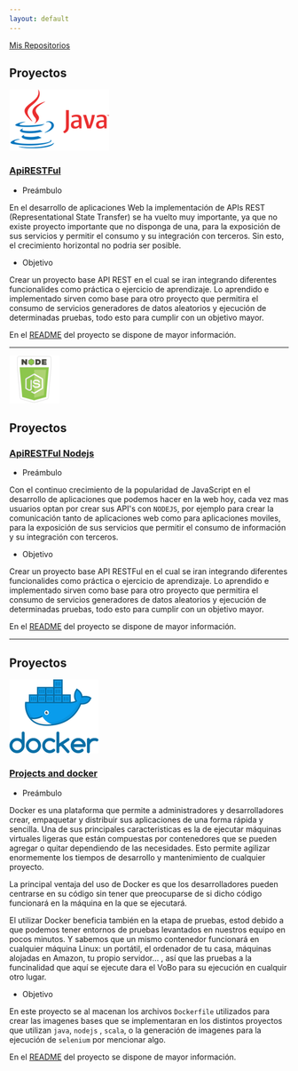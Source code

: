 ```yaml
---
layout: default
---
```


[Mis Repositorios](https://github.com/isortegah?tab=repositories)

## Proyectos
![](/assets/imgs/java.png) 
### [ApiRESTFul](http://isortegah.com/apirest-ful)
* Preámbulo  

En el desarrollo de aplicaciones Web la implementación de APIs
REST (Representational State Transfer) se ha vuelto muy importante, ya que no existe proyecto importante que no disponga de una, para la exposición de sus servicios y permitir el consumo y su integración con terceros. Sin esto, el crecimiento horizontal no podria ser posible.

* Objetivo  

Crear un proyecto base API REST en el cual se iran integrando diferentes funcionalides como práctica o ejercicio de aprendizaje. Lo aprendido e implementado sirven como base para otro proyecto que permitira el consumo de servicios generadores de datos aleatorios y ejecución de determinadas pruebas, todo esto para cumplir con un objetivo mayor.

En el [README](http://isortegah.com/apirest-ful) del proyecto se dispone de mayor información.

- - -



![](/assets/imgs/nodejs.png)

## Proyectos

### [ApiRESTFul Nodejs](http://isortegah.me/apirest-ful-nodejs/)  

* Preámbulo  

Con el continuo crecimiento de la popularidad de JavaScript en el desarrollo de aplicaciones que podemos hacer en la web hoy, cada vez mas usuarios optan por crear sus API's con `NODEJS`, por ejemplo para crear la comunicación tanto de aplicaciones web como para aplicaciones moviles, para la exposición de sus servicios que permitir el consumo de información y su integración con terceros.

* Objetivo  

Crear un proyecto base API RESTFul en el cual se iran integrando diferentes funcionalides como práctica o ejercicio de aprendizaje. Lo aprendido e implementado sirven como base para otro proyecto que permitira el consumo de servicios generadores de datos aleatorios y ejecución de determinadas pruebas, todo esto para cumplir con un objetivo mayor.

En el [README](https://github.com/isortegah/apirest-ful-nodejs/blob/master/README.md) del proyecto se dispone de mayor información.

- - -

## Proyectos

![](/assets/imgs/docker.png)

### [Projects and docker](http://isortegah.me/projects-and-docker/)
* Preámbulo

Docker es una plataforma que permite a  administradores y desarrolladores crear, empaquetar y distribuir sus aplicaciones de una forma rápida y sencilla. Una de sus principales caracteristicas es la de ejecutar máquinas virtuales ligeras que están compuestas por contenedores que se pueden agregar o quitar dependiendo de las necesidades. Esto permite agilizar enormemente los tiempos de desarrollo y mantenimiento de cualquier proyecto.

La principal ventaja del uso de Docker es que los desarrolladores pueden centrarse en su código sin tener que preocuparse de si dicho código funcionará en la máquina en la que se ejecutará.

El utilizar Docker beneficia también en la etapa de pruebas, estod debido a que podemos tener entornos de pruebas levantados en nuestros equipo en pocos minutos. Y sabemos que un mismo contenedor funcionará en cualquier máquina Linux: un portátil, el ordenador de tu casa, máquinas alojadas en Amazon, tu propio servidor… , así que las pruebas a la funcinalidad que aquí se ejecute dara el VoBo para su ejecución en cualquir otro lugar.

* Objetivo

En este proyecto se al macenan los archivos `Dockerfile` utilizados para crear las imagenes bases que se implementaran en los distintos proyectos que utilizan `java`, `nodejs` , `scala`, o la generación de imagenes para la ejecución de `selenium` por mencionar algo.

En el [README](https://github.com/isortegah/projects-and-docker/blob/master/README.md) del proyecto se dispone de mayor información.
